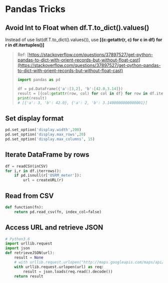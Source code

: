 # Pandas Tricks


## Avoid Int to Float when df.T.to\_dict\(\).values\(\)

Instead of use list\(df.T.to\_dict\(\).values\(\)\), use **\[{c:getattr\(r, c\) for c in df} for r in df.itertuples\(\)\]**

> Ref: [https://stackoverflow.com/questions/37897527/get-python-pandas-to-dict-with-orient-records-but-without-float-cast](https://stackoverflow.com/questions/37897527/get-python-pandas-to-dict-with-orient-records-but-without-float-cast)
>
> ```python
> import pandas as pd
>
> df = pd.DataFrame({'a':[3,2], 'b':[42.0,3.14]})
> result = [{col:getattr(row, col) for col in df} for row in df.itertuples()]
> print(result)
> # [{'a': 3, 'b': 42.0}, {'a': 2, 'b': 3.1400000000000001}]
> ```


## Set display format

```python
pd.set_option('display.width',200)    
pd.set_option('display.max_rows',20)    
pd.set_option('display.max_columns', 15)
```


## Iterate DataFrame by rows

```python
df = readCSV(inCSV)
for i,r in df.iterrows():
    if pd.isnull(r['OSRM_meter']):
        url = createURL(r)
```


## Read from CSV

```python
def function(fn):
    return pd.read_csv(fn, index_col=false)
```


## Access URL and retrieve JSON

```python
# Python3.6
import urllib.request
import json
def retrieveJSON(url):
    result = None
    # with urllib.request.urlopen("http://maps.googleapis.com/maps/api/geocode/json?address=google") as url:
    with urllib.request.urlopen(url) as req:
        result = json.loads(req.read().decode())
    return result
```

